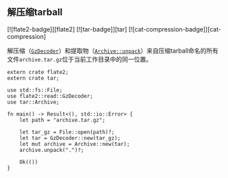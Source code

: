 ## 解压缩tarball

[![flate2-badge]][flate2] [![tar-badge]][tar] [![cat-compression-badge]][cat-compression]

解压缩（[`GzDecoder`]）和提取物（[`Archive::unpack`]）来自压缩tarball命名的所有文件`archive.tar.gz`位于当前工作目录中的同一位置。

```rust,no_run
extern crate flate2;
extern crate tar;

use std::fs::File;
use flate2::read::GzDecoder;
use tar::Archive;

fn main() -> Result<(), std::io::Error> {
    let path = "archive.tar.gz";

    let tar_gz = File::open(path)?;
    let tar = GzDecoder::new(tar_gz);
    let mut archive = Archive::new(tar);
    archive.unpack(".")?;

    Ok(())
}
```

[`archive::unpack`]: https://docs.rs/tar/*/tar/struct.Archive.html#method.unpack

[`gzdecoder`]: https://docs.rs/flate2/*/flate2/read/struct.GzDecoder.html
